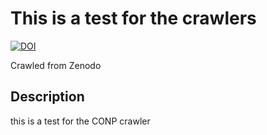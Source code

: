 # This is a test for the crawlers

[![DOI](https://www.zenodo.org/badge/DOI/10.5281/zenodo.4107084.svg)](https://doi.org/10.5281/zenodo.4107084)

Crawled from Zenodo

## Description

this is a test for the CONP crawler